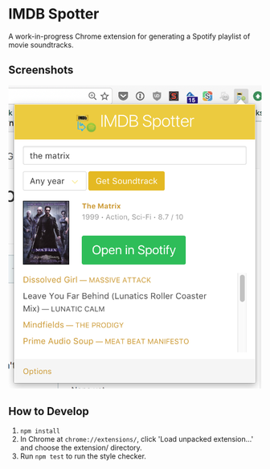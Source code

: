 # IMDB Spotter

A work-in-progress Chrome extension for generating a Spotify playlist of movie
soundtracks.

## Screenshots

![Screenshot of IMDB Spotter](https://raw.githubusercontent.com/cheshire137/imdb_spotter/master/screenshot.png)

## How to Develop

1. `npm install`
1. In Chrome at `chrome://extensions/`, click 'Load unpacked extension...' and
choose the extension/ directory.
1. Run `npm test` to run the style checker.

